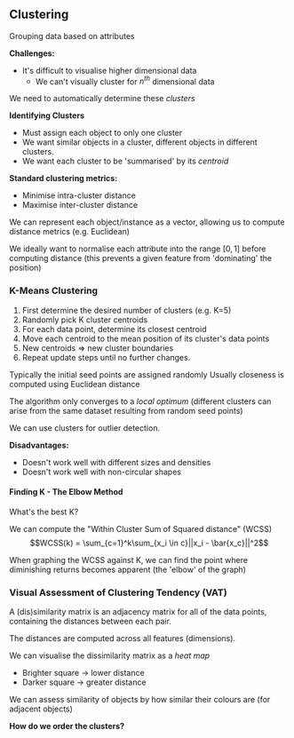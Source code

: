 
## Clustering
Grouping data based on attributes

**Challenges:**
- It's difficult to visualise higher dimensional data
	- We can't visually cluster for $n^{th}$ dimensional data

We need to automatically determine these *clusters*


**Identifying Clusters**
- Must assign each object to only one cluster
- We want similar objects in a cluster, different objects in different clusters.
- We want each cluster to be 'summarised' by its *centroid*

**Standard clustering metrics:**
- Minimise intra-cluster distance
- Maximise inter-cluster distance


We can represent each object/instance as a vector, allowing us to compute distance metrics (e.g. Euclidean)

We ideally want to normalise each attribute into the range $[0,1]$ before computing distance (this prevents a given feature from 'dominating' the position)


### K-Means Clustering

1. First determine the desired number of clusters (e.g. K=5)
2. Randomly pick K cluster centroids
3. For each data point, determine its closest centroid
4. Move each centroid to the mean position of its cluster's data points
5. New centroids => new cluster boundaries
6. Repeat update steps until no further changes.


Typically the initial seed points are assigned randomly
Usually closeness is computed using Euclidean distance

The algorithm only converges to a *local optimum* (different clusters can arise from the same dataset resulting from random seed points)

We can use clusters for outlier detection.

**Disadvantages:**
- Doesn't work well with different sizes and densities
- Doesn't work well with non-circular shapes

#### Finding K - The Elbow Method
What's the best K?

We can compute the "Within Cluster Sum of Squared distance" (WCSS)
$$WCSS(k) = \sum_{c=1}^k\sum_{x_i \in c}||x_i - \bar{x_c}||^2$$

When graphing the WCSS against K, we can find the point where diminishing returns becomes apparent (the 'elbow' of the graph)

### Visual Assessment of Clustering Tendency (VAT)

A (dis)similarity matrix is an adjacency matrix for all of the data points, containing the distances between each pair.

The distances are computed across all features (dimensions).

We can visualise the dissimilarity matrix as a *heat map* 
- Brighter square -> lower distance
- Darker square -> greater distance

We can assess similarity of objects by how similar their colours are (for adjacent objects)

**How do we order the clusters?**




